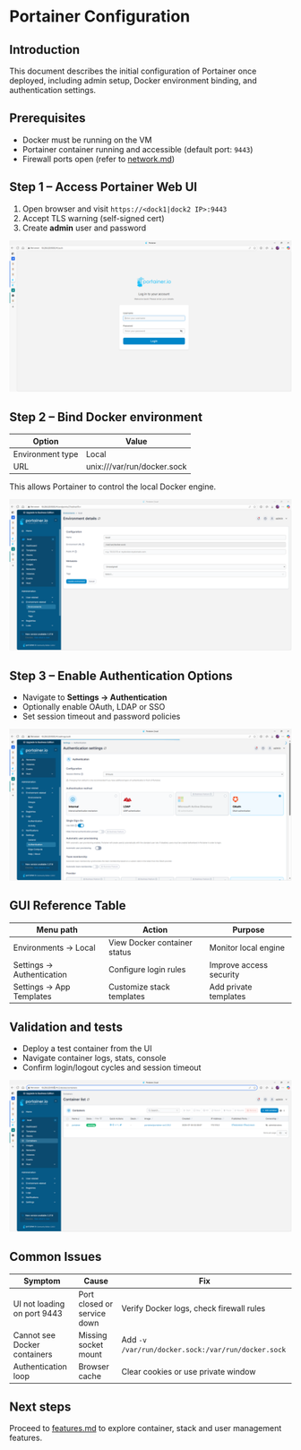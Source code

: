 # Portainer Configuration

## Introduction

This document describes the initial configuration of Portainer once deployed, including admin setup, Docker environment binding, and authentication settings.

## Prerequisites

- Docker must be running on the VM
- Portainer container running and accessible (default port: `9443`)
- Firewall ports open (refer to [network.md](network.md))

## Step 1 – Access Portainer Web UI

1. Open browser and visit `https://<dock1|dock2 IP>:9443`
2. Accept TLS warning (self-signed cert)
3. Create **admin** user and password

![Login screen](../assets/portainer1_login_screen.png)

## Step 2 – Bind Docker environment

| Option           | Value                       |
|------------------|-----------------------------|
| Environment type | Local                       |
| URL              | unix:///var/run/docker.sock |

This allows Portainer to control the local Docker engine.

![Environment setup](../assets/portainer1-docker-env.png)

## Step 3 – Enable Authentication Options

- Navigate to **Settings → Authentication**
- Optionally enable OAuth, LDAP or SSO
- Set session timeout and password policies

![Authentication settings](../assets/portainer1-auth-settings.png)

## GUI Reference Table

| Menu path                  | Action                        | Purpose                     |
|----------------------------|-------------------------------|-----------------------------|
| Environments → Local       | View Docker container status  | Monitor local engine        |
| Settings → Authentication  | Configure login rules         | Improve access security     |
| Settings → App Templates   | Customize stack templates     | Add private templates       |

## Validation and tests

- Deploy a test container from the UI
- Navigate container logs, stats, console
- Confirm login/logout cycles and session timeout

![Dashboard](../assets/portainer1_dashboard.png)

## Common Issues

| Symptom                        | Cause                      | Fix                                               |
|-------------------------------|-----------------------------|----------------------------------------------------|
| UI not loading on port 9443   | Port closed or service down | Verify Docker logs, check firewall rules           |
| Cannot see Docker containers  | Missing socket mount        | Add `-v /var/run/docker.sock:/var/run/docker.sock` |
| Authentication loop           | Browser cache               | Clear cookies or use private window                |

## Next steps

Proceed to [features.md](features.md) to explore container, stack and user management features.

